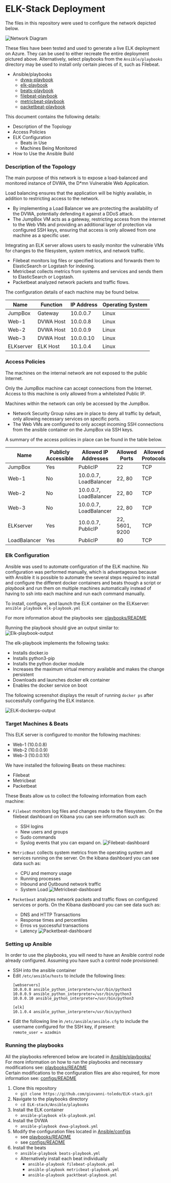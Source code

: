 # ELK-Stack Deployment

The files in this repository were used to configure the network depicted below.

![Network Diagram](Diagrams/NetworkDiagram.png)

These files have been tested and used to generate a live ELK deployment on Azure. They can be used to either recreate the entire deployment pictured above. Alternatively, select playbooks from the `Ansible/playbooks` directory may be used to install only certain pieces of it, such as Filebeat.

  - Ansible/playbooks
    - [dvwa-playbook](Ansible/playbooks/dvwa-playbook.yml)
    - [elk-playbook](Ansible/playbooks/packetbeat-plaubook.yml)
    - [beats-playbook](Ansible/playbooks/beats-playbook.yml)
    - [filebeat-playbook](Ansible/playbooks/filebeat-playbook.yml)
    - [metricbeat-playbook](Ansible/playbooks/metricbeat-playbook.yml)
    - [packetbeat-playbook](Ansible/playbooks/packetbeat-playbook.yml)
    
    

This document contains the following details:
- Description of the Topology
- Access Policies
- ELK Configuration
  - Beats in Use
  - Machines Being Monitored
- How to Use the Ansible Build


### Description of the Topology

The main purpose of this network is to expose a load-balanced and monitored instance of DVWA, the D*mn Vulnerable Web Application.

Load balancing ensures that the application will be highly available, in addition to restricting access to the network.
- By implementing a Load Balancer we are protecting the availability of the DVWA, potentially defending it against a DDoS attack.
- The JumpBox VM acts as a gateway, restricting access from the internet to the Web VMs and providing an additional layer of protection via configured SSH keys, ensuring that access is only allowed from one machine as a specific user.

Integrating an ELK server allows users to easily monitor the vulnerable VMs for changes to the filesystem, system metrics, and network traffic.
- Filebeat monitors log files or specified locations and forwards them to ElasticSearch or Logstash for indexing.
- Metricbeat collects metrics from systems and services and sends them to ElasticSearch or Logstash.
- Packetbeat analyzed network packets and traffic flows. 

The configuration details of each machine may be found below.

| Name      | Function   | IP Address | Operating System |
|-----------|------------|------------|------------------|
| JumpBox   | Gateway    | 10.0.0.7   | Linux            |
| Web-1     | DVWA Host  | 10.0.0.8   | Linux            |
| Web-2     | DVWA Host  | 10.0.0.9   | Linux            |
| Web-3     | DVWA Host  | 10.0.0.10  | Linux            |
| ELKserver | ELK Host   | 10.1.0.4   | Linux            |

### Access Policies

The machines on the internal network are not exposed to the public Internet. 

Only the JumpBox machine can accept connections from the Internet. Access to this machine is only allowed from a whitelisted Public IP.

Machines within the network can only be accessed by the JumpBox.
- Network Security Group rules are in place to deny all traffic by default, only allowing necessary services on specific ports.
- The Web VMs are configured to only accept incoming SSH connections from the ansible container on the JumpBox via SSH keys. 

A summary of the access policies in place can be found in the table below.

| Name         | Publicly Accessible | Allowed IP Addresses    | Allowed Ports  | Allowed Protocols |
|--------------|---------------------|-------------------------|----------------|-------------------|
| JumpBox      | Yes                 | PublicIP                | 22             | TCP               |
| Web-1        | No                  | 10.0.0.7, LoadBalancer  | 22, 80         | TCP               |
| Web-2        | No                  | 10.0.0.7, LoadBalancer  | 22, 80         | TCP               |
| Web-3        | No                  | 10.0.0.7, LoadBalancer  | 22, 80         | TCP               |
| ELKserver    | Yes                 | 10.0.0.7, PublicIP      | 22, 5601, 9200 | TCP               |
| LoadBalancer | Yes                 | PublicIP                | 80             | TCP               |

### Elk Configuration

Ansible was used to automate configuration of the ELK machine. No configuration was performed manually, which is advantageous because with Ansible it is possible to automate the several steps required to install and configure the different docker containers and beats though a script or *playbook* and run them on multiple machines automatically instead of having to ssh into each machine and run each command manually.  

To install, configure, and launch the ELK container on the ELKserver:   
`ansible playbook elk-playbook.yml`

For more information about the playbooks see: [playbooks/README](Ansible/playbooks/README.md)   

Running the playbook should give an output similar to:   
![Elk-playbook-output](Images/elk-playbook-output.png)

The elk-playbook implements the following tasks:
- Installs docker.io
- Installs python3-pip
- Installs the python docker module
- Increases the maximum virtual memory available and makes the change persistent
- Downloads and launches docker elk container
- Enables the docker service on boot 

The following screenshot displays the result of running `docker ps` after successfully configuring the ELK instance.

![ELK-dockerps-output](Images/docker-ps.png)

### Target Machines & Beats
This ELK server is configured to monitor the following machines:
- Web-1 (10.0.0.8)
- Web-2 (10.0.0.9)
- Web-3 (10.0.0.10)

We have installed the following Beats on these machines:
- Filebeat
- Metricbeat
- Packetbeat

These Beats allow us to collect the following information from each machine:
- `Filebeat` monitors log files and changes made to the filesystem. On the filebeat dashboard on Kibana you can see information such as:
    - SSH logins 
    - New users and groups 
    - Sudo commands  
    - Syslog events that you can expand on.
    ![Filebeat-dashboard](Images/filebeat-dashboard.png)

- `MetricBeat` collects system metrics from the operating system and services running on the server. On the kibana dashboard you can see data such as:
    - CPU and memory usage
    - Running processes
    - Inbound and Outbound network traffic
    - System Load
    ![Metricbeat-dashboard](Images/metricbeat-dashboard.png)

- `Packetbeat` analyzes network packets and traffic flows on configured services or ports. On the Kibana dashboard you can see data such as:
    - DNS and HTTP Transactions
    - Response times and percentiles
    - Erros vs successful transactions
    - Latency
    ![Packetbeat-dashboard](Images/packetbeat-dashboard.png)


### Setting up Ansible

In order to use the playbooks, you will need to have an Ansible control node already configured. Assuming you have such a control node provisioned:   

- SSH into the ansible container
- Edit `/etc/ansible/hosts` to include the following lines:
    ```
    [webservers]
    10.0.0.8 ansible_python_interpreter=/usr/bin/python3
    10.0.0.9 ansible_python_interpreter=/usr/bin/python3
    10.0.0.10 ansible_python_interpreter=/usr/bin/python3

    [elk]
    10.1.0.4 ansible_python_interpreter=/usr/bin/python3
    ```
- Edit the following line in `/etc/ansible/ansible.cfg` to include the username configured for the SSH key, if present:   
    `remote_user = azadmin`

### Running the playbooks

All the playbooks referenced below are located in [Ansible/playbooks/](Ansible/playbooks)   
For more information on how to run the playbooks and necessary modifications see: [playbooks/README](Ansible/playbooks/README.md)   
Certain modifications to the configuration files are also required, for more information see: [configs/README](Ansible/configs/README.md)   

1. Clone this repository
    - `git clone https://github.com/giovanni-toledo/ELK-stack.git`
2. Navigate to the playbooks directory
    - `cd ELK-stack/Ansible/playbooks`
3. Install the ELK container
    - `ansible-playbook elk-playbook.yml`
4. Install the DVWA
    - `ansible-playbook dvwa-playbook.yml`
5. Modify the configuration files located in [Ansible/configs](Ansible/configs)
    - see [playbooks/README](Ansible/playbooks/README.md)
    - see [configs/README](Ansible/configs/README.md)
6. Install the beats
    - `ansible-playbook beats-playbook.yml`
    - Alternatively install each beat individually
        - `ansible-playbook filebeat-playbook.yml`
        - `ansible-playbook metricbeat-playbook.yml`
        - `ansible-playbook packtbeat-playbook.yml`

